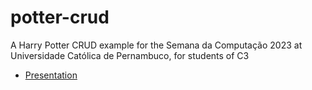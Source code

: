 # potter-crud
A Harry Potter CRUD example for the Semana da Computação 2023 at Universidade Católica de Pernambuco, for students of C3

- [Presentation](https://www.canva.com/design/DAFdjSepgNk/DLLOrHkeuIOnOo62B5AKQw/edit?utm_content=DAFdjSepgNk&utm_campaign=designshare&utm_medium=link2&utm_source=sharebutton)
